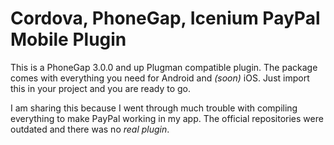 Cordova, PhoneGap, Icenium PayPal Mobile Plugin
===============

This is a PhoneGap 3.0.0 and up Plugman compatible plugin.
The package comes with everything you need for Android and _(soon)_ iOS.
Just import this in your project and you are ready to go.

I am sharing this because I went through much trouble with compiling everything to make PayPal
working in my app. The official repositories were outdated and there was no *real plugin*.